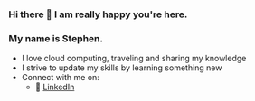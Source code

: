 ### Hi there 👋 I am really happy you're here.
### My name is Stephen.

<!--
**stepheneke/stepheneke** is a ✨ _special_ ✨ repository because its `README.md` (this file) appears on your GitHub profile.

Here are some ideas to get you started:
- 🔭 I’m currently working on ...
- 🌱 I’m currently learning ...
- 👯 I’m looking to collaborate on ...
- 🤔 I’m looking for help with ...
- 💬 Ask me about ...
- 📫 How to reach me: ...

- 😄 Pronouns: ...
- ⚡ Fun fact: ...

-->
- I love cloud computing, traveling and sharing my knowledge
- I strive to update my skills by learning something new
- Connect with me on:
  - 🏢 [LinkedIn](www.linkedin.com/in/stepheneke)


<!--
[![Top Langs](https://github-readme-stats.vercel.app/api/top-langs/?username=stepheneke)](https://github.com/anuraghazra/github-readme-stats)
-->
